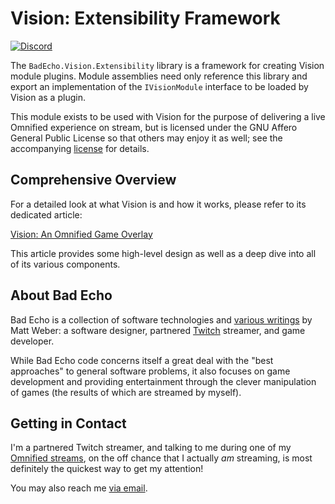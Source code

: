 ﻿# Vision: Extensibility Framework
[![Discord](https://img.shields.io/discord/348353194801364992?style=flat-square&label=Discord&logo=discord&logoColor=white&color=7289DA)](https://discord.gg/omni) 

The `BadEcho.Vision.Extensibility` library is a framework for creating Vision module plugins. Module assemblies need only reference this library and export an implementation of the `IVisionModule` interface to be loaded by Vision as a plugin.

This module exists to be used with Vision for the purpose of delivering a live Omnified experience on stream, but is licensed under the GNU Affero General Public License so that others may enjoy it as well; see the accompanying [license](https://github.com/BadEcho/vision/blob/master/LICENSE.md) for details.

## Comprehensive Overview

For a detailed look at what Vision is and how it works, please refer to its dedicated article:

[Vision: An Omnified Game Overlay](https://badecho.com/index.php/2022/02/14/vision/)

This article provides some high-level design as well as a deep dive into all of its various components.

## About Bad Echo
Bad Echo is a collection of software technologies and [various writings](https://badecho.com) by Matt Weber: a software designer, partnered [Twitch](https://twitch.tv/omni) streamer, and game developer.

While Bad Echo code concerns itself a great deal with the "best approaches" to general software problems, it also focuses on game development and providing entertainment through the clever manipulation of games (the results of which are streamed by myself).

## Getting in Contact
I'm a partnered Twitch streamer, and talking to me during one of my [Omnified streams](https://twitch.tv/omni), on the off chance that I actually _am_ streaming, is most definitely the quickest way to get my attention!

You may also reach me [via email](mailto:matt@badecho.com).